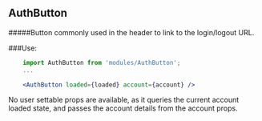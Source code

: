 AuthButton
---
#####Button commonly used in the header to link to the login/logout URL.

###Use:
```jsx
    import AuthButton from 'modules/AuthButton';
    ...

    <AuthButton loaded={loaded} account={account} />
```
No user settable props are available, as it queries the current account loaded state, and passes the account details from the account props.